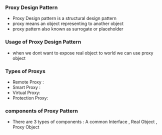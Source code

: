 ### Proxy Design Pattern
- Proxy Design pattern is a structural design pattern
- proxy means an object representing to another object
- proxy pattern also known as surrogate or placeholder
### Usage of Proxy Design Pattern
- when we dont want to expose real object to world we can use proxy object

### Types of Proxys
- Remote Proxy :
- Smart Proxy :
- Virtual Proxy:
- Protection Proxy:

### components of Proxy Pattern
- There are 3 types of components : A common Interface , Real Object , Proxy Object 